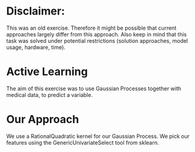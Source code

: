 # Disclaimer:
This was an old exercise. Therefore it might be possible that current approaches largely differ from this approach. Also keep in mind that this task was solved under potential restrictions (solution approaches, model usage, hardware, time).
# Active Learning
The aim of this exercise was to use Gaussian Processes together with medical data, to predict a variable.
# Our Approach
We use a RationalQuadratic kernel for our Gaussian Process. We pick our features using the GenericUnivariateSelect tool from sklearn.